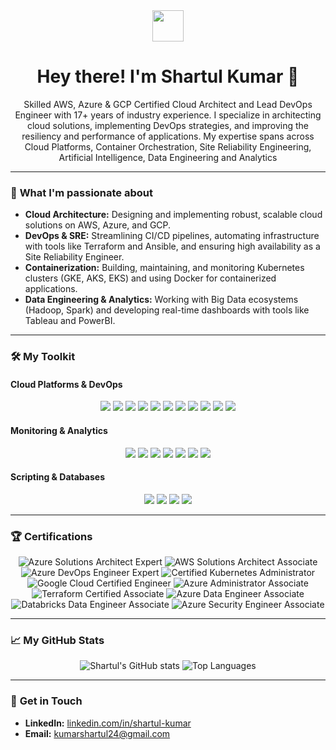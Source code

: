 <div align="center">
  <img src="https://najjaved.github.io/najjaved/assets/hi.gif" width="50" />
  <h1>Hey there! I'm Shartul Kumar 👋</h1>
  <p>
    Skilled AWS, Azure & GCP Certified Cloud Architect and Lead DevOps Engineer with 17+ years of industry experience. I specialize in architecting cloud solutions, implementing DevOps strategies, and improving the resiliency and performance of applications. My expertise spans across Cloud Platforms, Container Orchestration, Site Reliability Engineering, Artificial Intelligence, Data Engineering and Analytics 
  </p>
</div>

---

### 🚀 **What I'm passionate about**

* **Cloud Architecture:** Designing and implementing robust, scalable cloud solutions on AWS, Azure, and GCP.
* **DevOps & SRE:** Streamlining CI/CD pipelines, automating infrastructure with tools like Terraform and Ansible, and ensuring high availability as a Site Reliability Engineer.
* **Containerization:** Building, maintaining, and monitoring Kubernetes clusters (GKE, AKS, EKS) and using Docker for containerized applications.
* **Data Engineering & Analytics:** Working with Big Data ecosystems (Hadoop, Spark) and developing real-time dashboards with tools like Tableau and PowerBI.

---

### 🛠️ **My Toolkit**

#### **Cloud Platforms & DevOps**
<p align="center">
  <img src="https://img.shields.io/badge/AWS-232F3E?style=for-the-badge&logo=amazon-aws&logoColor=white" />
  <img src="https://img.shields.io/badge/Azure-0078D4?style=for-the-badge&logo=microsoft-azure&logoColor=white" />
  <img src="https://img.shields.io/badge/GCP-4285F4?style=for-the-badge&logo=google-cloud&logoColor=white" />
  <img src="https://img.shields.io/badge/Docker-2496ED?style=for-the-badge&logo=docker&logoColor=white" />
  <img src="https://img.shields.io/badge/Kubernetes-326CE5?style=for-the-badge&logo=kubernetes&logoColor=white" />
  <img src="https://img.shields.io/badge/OpenShift-EE0000?style=for-the-badge&logo=red-hat-openshift&logoColor=white" />
  <img src="https://img.shields.io/badge/Terraform-7B42BC?style=for-the-badge&logo=terraform&logoColor=white" />
  <img src="https://img.shields.io/badge/Ansible-EE0000?style=for-the-badge&logo=ansible&logoColor=white" />
  <img src="https://img.shields.io/badge/Jenkins-D24939?style=for-the-badge&logo=jenkins&logoColor=white" />
  <img src="https://img.shields.io/badge/Git-F05032?style=for-the-badge&logo=git&logoColor=white" />
  <img src="https://img.shields.io/badge/Istio-466BBF?style=for-the-badge&logo=istio&logoColor=white" />
</p>

#### **Monitoring & Analytics**
<p align="center">
  <img src="https://img.shields.io/badge/Prometheus-E6522C?style=for-the-badge&logo=prometheus&logoColor=white" />
  <img src="https://img.shields.io/badge/Datadog-632CA6?style=for-the-badge&logo=datadog&logoColor=white" />
  <img src="https://img.shields.io/badge/Dynatrace-0062C9?style=for-the-badge&logo=dynatrace&logoColor=white" />
  <img src="https://img.shields.io/badge/Hadoop-F58428?style=for-the-badge&logo=apache-hadoop&logoColor=white" />
  <img src="https://img.shields.io/badge/Spark-E25A1C?style=for-the-badge&logo=apache-spark&logoColor=white" />
  <img src="https://img.shields.io/badge/Tableau-E97627?style=for-the-badge&logo=tableau&logoColor=white" />
  <img src="https://img.shields.io/badge/PowerBI-F2C811?style=for-the-badge&logo=power-bi&logoColor=white" />
</p>

#### **Scripting & Databases**
<p align="center">
  <img src="https://img.shields.io/badge/Python-3776AB?style=for-the-badge&logo=python&logoColor=white" />
  <img src="https://img.shields.io/badge/Shell_Script-121011?style=for-the-badge&logo=gnu-bash&logoColor=white" />
  <img src="https://img.shields.io/badge/SQL-4479A1?style=for-the-badge&logo=postgresql&logoColor=white" />
  <img src="https://img.shields.io/badge/NoSQL-4479A1?style=for-the-badge&logo=mongodb&logoColor=white" />
</p>

---

### 🏆 **Certifications**
<p align="center">
  <img src="https://img.shields.io/badge/Microsoft%20Certified-Azure%20Solutions%20Architect%20Expert-0078D4?style=for-the-badge&logo=microsoft-azure&logoColor=white" alt="Azure Solutions Architect Expert" />
  <img src="https://img.shields.io/badge/AWS%20Certified-Solutions%20Architect%20Associate-FF9900?style=for-the-badge&logo=amazon-aws&logoColor=white" alt="AWS Solutions Architect Associate" />
  <img src="https://img.shields.io/badge/Microsoft%20Certified-Azure%20DevOps%20Engineer%20Expert-0078D4?style=for-the-badge&logo=microsoft-azure&logoColor=white" alt="Azure DevOps Engineer Expert" />
  <img src="https://img.shields.io/badge/Certified%20Kubernetes%20Administrator-326CE5?style=for-the-badge&logo=kubernetes&logoColor=white" alt="Certified Kubernetes Administrator" />
  <img src="https://img.shields.io/badge/Google%20Cloud%20Certified-Cloud%20Engineer-4285F4?style=for-the-badge&logo=google-cloud&logoColor=white" alt="Google Cloud Certified Engineer" />
  <img src="https://img.shields.io/badge/Microsoft%20Certified-Azure%20Administrator%20Associate-0078D4?style=for-the-badge&logo=microsoft-azure&logoColor=white" alt="Azure Administrator Associate" />
  <img src="https://img.shields.io/badge/Terraform%20Certified-Associate-7B42BC?style=for-the-badge&logo=terraform&logoColor=white" alt="Terraform Certified Associate" />
  <img src="https://img.shields.io/badge/Microsoft%20Certified-Azure%20Data%20Engineer%20Associate-0078D4?style=for-the-badge&logo=microsoft-azure&logoColor=white" alt="Azure Data Engineer Associate" />
  <img src="https://img.shields.io/badge/Databricks%20Certified-Data%20Engineer%20Associate-FF3621?style=for-the-badge&logo=databricks&logoColor=white" alt="Databricks Data Engineer Associate" />
  <img src="https://img.shields.io/badge/Microsoft%20Certified-Azure%20Security%20Engineer%20Associate-0078D4?style=for-the-badge&logo=microsoft-azure&logoColor=white" alt="Azure Security Engineer Associate" />
</p>

---

### 📈 **My GitHub Stats**

<p align="center">
  <img src="https://github-readme-stats.vercel.app/api?username=kshartul&show_icons=true&theme=vue-dark&hide_border=true&count_private=true" alt="Shartul's GitHub stats" />
  <img src="https://github-readme-stats.vercel.app/api/top-langs/?username=kshartul&layout=compact&theme=vue-dark&hide_border=true" alt="Top Languages" />
</p>

---

### 📧 **Get in Touch**

* **LinkedIn:** [linkedin.com/in/shartul-kumar](https://www.linkedin.com/in/shartul-kumar)
* **Email:** kumarshartul24@gmail.com
